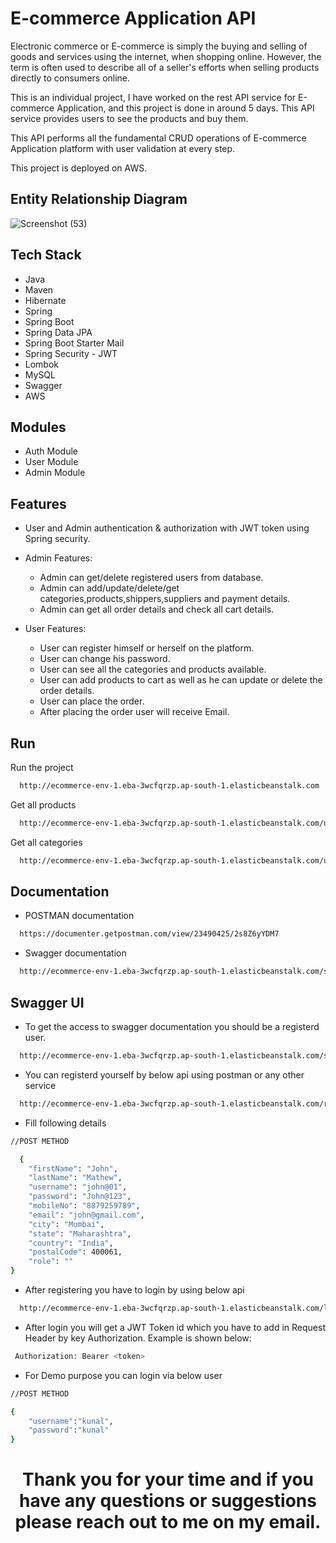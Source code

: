 
# E-commerce Application API 

Electronic commerce or E-commerce is simply the buying and selling of goods and services using the internet, when shopping online. However, the term is often used to describe all of a seller's efforts when selling products directly to consumers online.

This is an individual project, I have worked on the rest API service for E-commerce Application, and this project is done in around 5 days. This API service provides users to see the products and buy them.

This API performs all the fundamental CRUD operations of E-commerce Application platform with user validation at every step.

This project is deployed on AWS.


## Entity Relationship Diagram

![Screenshot (53)](https://user-images.githubusercontent.com/101392090/210071014-9a9213a2-fc9f-43ca-9027-67e21a631235.png)


## Tech Stack

* Java
* Maven
* Hibernate
* Spring 
* Spring Boot
* Spring Data JPA
* Spring Boot Starter Mail
* Spring Security - JWT
* Lombok
* MySQL
* Swagger
* AWS


## Modules

* Auth Module
* User Module
* Admin Module

## Features

* User and Admin authentication & authorization with JWT token using Spring security.

* Admin Features:
    * Admin can get/delete registered users from database.
    * Admin can add/update/delete/get categories,products,shippers,suppliers and payment details.
    * Admin can get all order details and check all cart details.

* User Features:
    * User can register himself or herself on the platform.
    * User can change his password.
    * User can see all the categories and products available.
    * User can add products to cart as well as he can update or delete the order details.
    * User can place the order.
    * After placing the order user will receive Email.



## Run

Run the project

```bash
  http://ecommerce-env-1.eba-3wcfqrzp.ap-south-1.elasticbeanstalk.com
```
Get all products

```bash
  http://ecommerce-env-1.eba-3wcfqrzp.ap-south-1.elasticbeanstalk.com/user/product
```
Get all categories

```bash
  http://ecommerce-env-1.eba-3wcfqrzp.ap-south-1.elasticbeanstalk.com/user/category
```
## Documentation

* POSTMAN documentation 

```bash
  https://documenter.getpostman.com/view/23490425/2s8Z6yYDM7
```
* Swagger documentation

```bash
  http://ecommerce-env-1.eba-3wcfqrzp.ap-south-1.elasticbeanstalk.com/swagger-ui/#/
```

## Swagger UI
* To get the access to swagger documentation you should be a registerd user.

```bash
  http://ecommerce-env-1.eba-3wcfqrzp.ap-south-1.elasticbeanstalk.com/swagger-ui/#/
```


* You can registerd yourself by below api using postman or any other service
```bash
  http://ecommerce-env-1.eba-3wcfqrzp.ap-south-1.elasticbeanstalk.com/register
```

* Fill following details

```bash
//POST METHOD

  {
    "firstName": "John",
    "lastName": "Mathew",
    "username": "john@01",
    "password": "John@123",
    "mobileNo": "8879259789",
    "email": "john@gmail.com",
    "city": "Mumbai",
    "state": "Maharashtra",
    "country": "India",
    "postalCode": 400061,
    "role": ""
}
```
* After registering you have to login by using below api
```bash
  http://ecommerce-env-1.eba-3wcfqrzp.ap-south-1.elasticbeanstalk.com/login
```
* After login you will get a JWT Token id which you have to add in Request Header by key Authorization. Example is shown below:
```bash
 Authorization: Bearer <token>
```

* For Demo purpose you can login via below user
```bash
//POST METHOD

{
    "username":"kunal",
    "password":"kunal"
}
```

<h1 align="center">Thank you for your time and if you have any questions or suggestions please reach out to me on my email.</h1>
